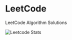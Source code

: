 # LeetCode

LeetCode Algorithm Solutions

![Leetcode Stats](https://leetcard.jacoblin.cool/Seungwoo321?theme=dark&ext=heatmap)
